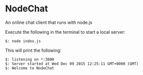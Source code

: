 # NodeChat
An online chat client that runs with node.js

Execute the following in the terminal to start a local server:
	
	$: node index.js

This will print the following:

	$: listening on *:3000
	$: Server started at Wed Dec 09 2015 12:25:11 GMT+0000 (GMT)
	$: Welcome to NodeChat

